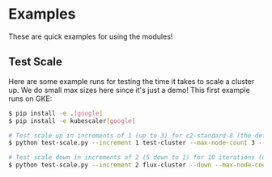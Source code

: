# Examples

These are quick examples for using the modules!

## Test Scale

Here are some example runs for testing the time it takes to scale a cluster up.
We do small max sizes here since it's just a demo! This first example runs on GKE:

```bash
$ pip install -e .[google]
$ pip install -e kubescaler[google]
```
```bash
# Test scale up in increments of 1 (up to 3) for c2-standard-8 (the default) just one iteration!
$ python test-scale.py --increment 1 test-cluster --max-node-count 3 --start-iter 0 --end-iter 1

# Test scale down in increments of 2 (5 down to 1) for 10 iterations (default)
$ python test-scale.py --increment 2 flux-cluster --down --max-node-count 5 --down
```
